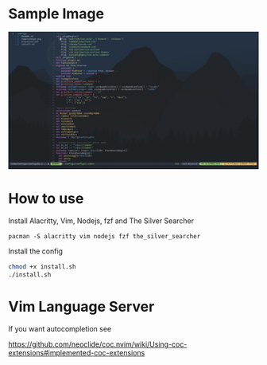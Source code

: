 # Sample Image
![](SampleImage.png)

# How to use
Install Alacritty, Vim, Nodejs, fzf and The Silver Searcher
```
pacman -S alacritty vim nodejs fzf the_silver_searcher
```
Install the config
```sh
chmod +x install.sh
./install.sh
```
# Vim Language Server
If you want autocompletion see

https://github.com/neoclide/coc.nvim/wiki/Using-coc-extensions#implemented-coc-extensions
